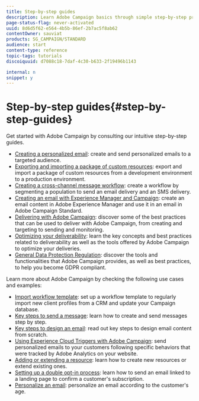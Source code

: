 ```yaml
---
title: Step-by-step guides
description: Learn Adobe Campaign basics through simple step-by-step procedures, and experience the power of the solution.
page-status-flag: never-activated
uuid: 8d6d5f62-e564-4b5b-86ef-2b7ac5f8ab62
contentOwner: sauviat
products: SG_CAMPAIGN/STANDARD
audience: start
content-type: reference
topic-tags: tutorials
discoiquuid: d7088c18-7daf-4c30-b633-2f19496b1143

internal: n
snippet: y
---
```


# Step-by-step guides{#step-by-step-guides}

Get started with Adobe Campaign by consulting our intuitive step-by-step guides.

* [Creating a personalized email](https://helpx.adobe.com/campaign/kb/acs-get-started-with-emails.html): create and send personalized emails to a targeted audience.
* [Exporting and importing a package of custom resources](https://docs.campaign.adobe.com/doc/standard/getting_started/en/ACS_ImportExport.html): export and import a package of custom resources from a development environment to a production environment.
* [Creating a cross-channel message workflow](../../automating/using/workflow-cross-channel-delivery.md): create a workflow by segmenting a population to send an email delivery and an SMS delivery.
* [Creating an email with Experience Manager and Campaign](https://docs.campaign.adobe.com/doc/standard/getting_started/en/ACS_AEM.html): create an email content in Adobe Experience Manager and use it in an email in Adobe Campaign Standard.
* [Delivering with Adobe Campaign](https://helpx.adobe.com/campaign/kb/delivery-best-practices.html): discover some of the best practices that can be used to deliver with Adobe Campaign, from creating and targeting to sending and monitoring.
* [Optimizing your deliverability](../../sending/using/about-deliverability.md): learn the key concepts and best practices related to deliverability as well as the tools offered by Adobe Campaign to optimize your deliveries.
* [General Data Protection Regulation](https://docs.campaign.adobe.com/doc/standard/getting_started/en/ACS_GDPR.html): discover the tools and functionalities that Adobe Campaign provides, as well as best practices, to help you become GDPR compliant.

Learn more about Adobe Campaign by checking the following use cases and examples:

* [Import workflow template](../../automating/using/importing-data.md#example--import-workflow-template): set up a workflow template to regularly import new client profiles from a CRM and update your Campaign database.
* [Key steps to send a message](../../channels/using/key-steps-to-send-a-message.md): learn how to create and send messages step by step.
* [Key steps to design an email](../../designing/using/designing-from-scratch.md#designing-an-email-content-from-scratch): read out key steps to design email content from scratch.
* [Using Experience Cloud Triggers with Adobe Campaign](../../integrating/using/abandonment-triggers-use-cases.md): send personalized emails to your customers following specific behaviors that were tracked by Adobe Analytics on your website.
* [Adding or extending a resource](../../developing/using/key-steps-to-add-a-resource.md): learn how to create new resources or extend existing ones.
* [Setting up a double opt-in process](../../channels/using/setting-up-a-double-opt-in-process.md): learn how to send an email linked to a landing page to confirm a customer's subscription.
* [Personalize an email](../../designing/using/personalization.md#example-email-personalization): personalize an email according to the customer's age.
